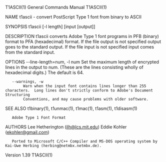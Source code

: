 T1ASCII(1)                                                    General Commands Manual                                                   T1ASCII(1)

NAME
       t1ascii - convert PostScript Type 1 font from binary to ASCII

SYNOPSIS
       t1ascii [-l length] [input [output]]

DESCRIPTION
       t1ascii  converts Adobe Type 1 font programs in PFB (binary) format to PFA (hexadecimal) format. If the file output is not specified output
       goes to the standard output.  If the file input is not specified input comes from the standard input.

OPTIONS
       --line-length=num, -l num
            Set the maximum length of encrypted lines in the output to num.  (These are the lines consisting wholly of  hexadecimal  digits.)  The
            default is 64.

       --warnings, -w
            Warn when the input font contains lines longer than 255 characters.  Long lines don't strictly conform to Adobe's Document Structuring
            Conventions, and may cause problems with older software.

SEE ALSO
       t1binary(1), t1unmac(1), t1mac(1), t1asm(1), t1disasm(1)

       Adobe Type 1 Font Format

AUTHORS
       Lee Hetherington (ilh@lcs.mit.edu)
       Eddie Kohler (ekohler@gmail.com)

       Ported to Microsoft C/C++ Compiler and MS-DOS operating system by Kai-Uwe Herbing (herbing@netmbx.netmbx.de).

Version 1.39                                                                                                                            T1ASCII(1)
